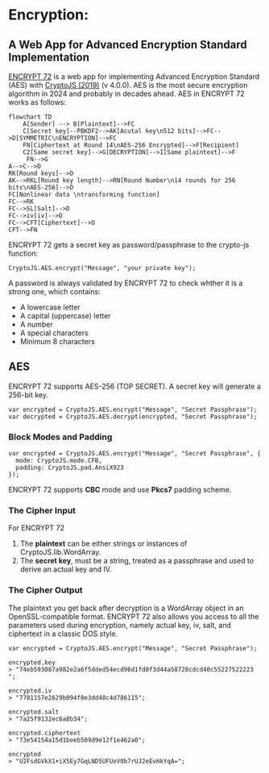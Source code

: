 # Encryption:
## A Web App for Advanced Encryption Standard Implementation

[ENCRYPT 72](https://kietpawpan.github.io/encryption) is a web app for implementing Advanced Encryption Standard (AES) with [CryptoJS (2019)](https://cryptojs.gitbook.io/docs) (v  4.0.0). AES is the most secure encryption algorithm in 2024 and probably in decades ahead. AES in ENCRYPT 72 works as follows:
```mermaid
flowchart TD
    A[Sender] --> B[Plaintext]-->FC
    C[Secret key]--PBKDF2-->AK[Acutal key\n512 bits]-->FC-->D[SYMMETRIC\nENCRYPTION]-->FC
    FN[Ciphertext at Round 14\nAES-256 Encrypted]-->F[Recipient]
    C2[Same secret key]-->G[DECRYPTION]-->I[Same plaintext]-->F
     FN-->G
A-->C-->D
RK[Round keys]-->D
AK-->RKL[Round key length]-->RN[Round Number\n14 rounds for 256 bits\nAES-256]-->D
FC[Nonlinear data \ntransforming function]
FC-->RK
FC-->SL[Salt]-->D
FC-->iv[iv]-->D
FC-->CFT[Ciphertext]-->D
CFT-->FN
```
ENCRYPT 72 gets a secret key as password/passphrase to the crypto-js function:

```
CryptoJS.AES.encrypt("Message", "your private key");
```
A password is always validated by ENCRYPT 72 to check whther it is a strong one, which contains:
-  A lowercase letter
-  A capital (uppercase) letter
-  A number
-  A special characters
-  Minimum 8 characters

## AES
ENCRYPT 72 supports AES-256 (TOP SECRET). A secret key will generate a 256-bit key. 
```
var encrypted = CryptoJS.AES.encrypt("Message", "Secret Passphrase");
​var decrypted = CryptoJS.AES.decrypt(encrypted, "Secret Passphrase");
```

### Block Modes and Padding
```
var encrypted = CryptoJS.AES.encrypt("Message", "Secret Passphrase", {
  mode: CryptoJS.mode.CFB,
  padding: CryptoJS.pad.AnsiX923
});
```
ENCRYPT 72 supports __CBC__ mode and use __Pkcs7__ padding scheme.

### The Cipher Input
For ENCRYPT 72
1. The __plaintext__ can be either strings or instances of CryptoJS.lib.WordArray.
2. The __secret key__, must be a string, treated as a passphrase and used to derive an actual key and IV. 


### The Cipher Output
The plaintext you get back after decryption is a WordArray object in an OpenSSL-compatible format.
ENCRYPT 72 also allows you access to all the parameters used during encryption, namely actual key, iv, salt, and ciphertext in a classic DOS style.
```
var encrypted = CryptoJS.AES.encrypt("Message", "Secret Passphrase");
​
encrypted.key
> "74eb593087a982e2a6f5dded54ecd96d1fd0f3d44a58728cdcd40c55227522223 ";
​
encrypted.iv
> "7781157e2629b094f0e3dd48c4d786115";
​
encrypted.salt
> "7a25f9132ec6a8b34";
​
encrypted.ciphertext
> "73e54154a15d1beeb509d9e12f1e462a0";
​
encrypted
> "U2FsdGVkX1+iX5Ey7GqLND5UFUoV0b7rUJ2eEvHkYqA=";
```

